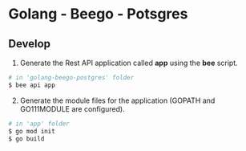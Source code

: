 # Golang - Beego - Potsgres

## Develop
1. Generate the Rest API application called **app** using the **bee** script.
```bash
# in 'golang-beego-postgres' folder
$ bee api app
```

2. Generate the module files for the application (GOPATH and GO111MODULE are configured).
```bash
# in 'app' folder
$ go mod init
$ go build
```
